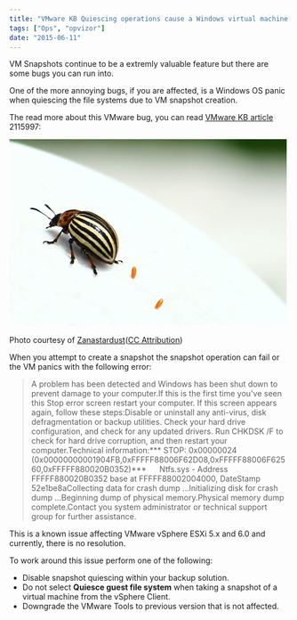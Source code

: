 ```yaml
---
title: "VMware KB Quiescing operations cause a Windows virtual machine to panic"
tags: ["Ops", "opvizor"]
date: "2015-06-11"
---
```


VM Snapshots continue to be a extremly valuable feature but there are some bugs you can run into.

One of the more annoying bugs, if you are affected, is a Windows OS panic when quiescing the file systems due to VM snapshot creation.

The read more about this VMware bug, you can read [VMware KB article](http://kb.vmware.com/selfservice/microsites/search.do?language=en_US&cmd=displayKC&externalId=2115997 "VMware KB article 2115997") 2115997:

![Bug- Quiescing a VM causes Windows to panic](/images/blog/528094873_35d52b3a56.jpg)

Photo courtesy of [Zanastardust](https://www.flickr.com/photos/49503201503@N01/528094873/)([CC Attribution](http://creativecommons.org/licenses/by/3.0/))

When you attempt to create a snapshot the snapshot operation can fail or the VM panics with the following error:

> A problem has been detected and Windows has been shut down to prevent damage to your computer.If this is the first time you've seen this Stop error screen restart your computer. If this screen appears again, follow these steps:Disable or uninstall any anti-virus, disk defragmentation or backup utilities. Check your hard drive configuration, and check for any updated drivers. Run CHKDSK /F to check for hard drive corruption, and then restart your computer.Technical information:\*\*\* STOP: 0x00000024 (0x00000000001904FB,0xFFFFF88006F62D08,0xFFFFF88006F62560,0xFFFFF880020B0352)\*\*\*      Ntfs.sys - Address FFFFF880020B0352 base at FFFFF88002004000, DateStamp 52e1be8aCollecting data for crash dump ...Initializing disk for crash dump ...Beginning dump of physical memory.Physical memory dump complete.Contact you system administrator or technical support group for further assistance.

This is a known issue affecting VMware vSphere ESXi 5.x and 6.0 and currently, there is no resolution.

To work around this issue perform one of the following:

- Disable snapshot quiescing within your backup solution.
- Do not select **Quiesce guest file system** when taking a snapshot of a virtual machine from the vSphere Client.
- Downgrade the VMware Tools to previous version that is not affected.
